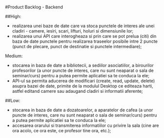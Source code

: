 #Product Backlog - Backend

##High:

- realizarea unei baze de date care va stoca punctele de interes ale unei cladiri - camere, iesiri, scari, lifturi, holuri si dimensiunile lor;
- realizarea unui API care interogheaza si prin care se pot prelua (citi) din baza de date punctele pentru realizarea traseelor posibile intre 2 puncte (punct de plecare, punct de destinatie si punctele intermediare);

Medium:

- stocarea in baza de date a bibliotecii, a sediilor asociatiilor, a birourilor profesorilor (a unor puncte de interes, care nu sunt neaparat o sala de seminar/curs) pentru a putea permite aplicatiei sa te conduca la ele;
- API-ul sa permita aducerea de modificari (create, read, update, delete) asupra bazei de date, primite de la modulul Desktop ce editeaza harti, astfel editand camere sau adaugand cladiri si informatii aferente;

##Low:

- stocarea in baza de date a dozatoarelor, a aparatelor de cafea (a unor puncte de interes, care nu sunt neaparat o sala de seminar/curs) pentru a putea permite aplicatiei sa te conduca la ele;
- accesarea orarului si transmiterea informatiilor cu privire la sala (cine are ora acolo, ce ora este, ce profesor tine ora, etc.);
